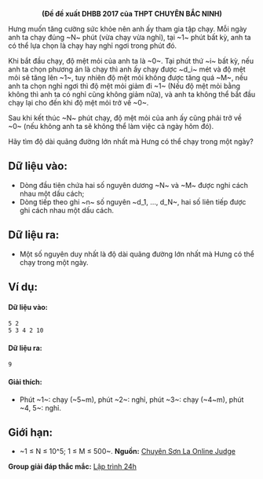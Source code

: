 **<center>(Đề đề xuất DHBB 2017 của THPT CHUYÊN BẮC NINH)</center>**

Hưng muốn tăng cường sức khỏe nên anh ấy tham gia tập chạy. Mỗi ngày anh ta chạy đúng ~N~ phút (vừa chạy vừa nghỉ), tại ~1~ phút bất kỳ, anh ta có thể lựa chọn là chạy hay nghỉ ngơi trong phút đó.

Khi bắt đầu chạy, độ mệt mỏi của anh ta là ~0~. Tại phút thứ ~i~ bất kỳ, nếu anh ta chọn phương án là chạy thì anh ấy chạy được ~d_i~ mét và độ mệt mỏi sẽ tăng lên ~1~, tuy nhiên độ mệt mỏi không được tăng quá ~M~, nếu anh ta chọn nghỉ ngơi thì độ mệt mỏi giảm đi ~1~ (Nếu độ mệt mỏi bằng không thì anh ta có nghỉ cũng không giảm nữa), và anh ta không thể bắt đầu chạy lại cho đến khi độ mệt mỏi trở về ~0~.

Sau khi kết thúc ~N~ phút chạy, độ mệt mỏi của anh ấy cũng phải trở về ~0~ (nếu không anh ta sẽ không thể làm việc cả ngày hôm đó).

Hãy tìm độ dài quãng đường lớn nhất mà Hưng có thể chạy trong một ngày?

## Dữ liệu vào:
- Dòng đầu tiên chứa hai số nguyên dương ~N~ và ~M~ được nghi cách nhau một dấu cách;
- Dòng tiếp theo ghi ~n~ số nguyên ~d_1, …, d_N~, hai số liên tiếp được ghi cách nhau một dấu cách.

## Dữ liệu ra:
- Một số nguyên duy nhất là độ dài quãng đường lớn nhất mà Hưng có thể chạy trong một ngày.

## Ví dụ:
#### Dữ liệu vào:
```
5 2
5 3 4 2 10
```

#### Dữ liệu ra:
```
9
```

#### Giải thích:
- Phút ~1~: chạy (~5~m), phút ~2~: nghỉ, phút ~3~: chạy (~4~m), phút ~4, 5~: nghỉ.

## Giới hạn:
- ~1 ≤ N ≤ 10^5; 1 ≤ M ≤ 500~.
**Nguồn:** [Chuyên Sơn La Online Judge](http://csloj.ddns.net/)

**Group giải đáp thắc mắc:** [Lập trình 24h](https://www.facebook.com/groups/1386904321519984)